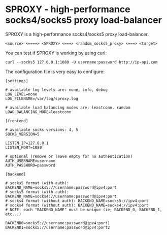 # SPROXY - high-performance socks4/socks5 proxy load-balancer

SPROXY is a high-performance socks4/socks5 proxy load-balancer. 

```
<source> <====> <SPROXY> <===> <random_socks5_proxy> <===> <target>
``` 

You can test if SPROXY is working by using curl:

```
curl --socks5 127.0.0.1:1080 -U username:password http://ip-api.com
```

The configuration file is very easy to configure:

```
[settings]

# available log levels are: none, info, debug
LOG_LEVEL=none
LOG_FILENAME=/var/log/sproxy.log

# available load balancing modes are: leastconn, random
LOAD_BALANCING_MODE=leastconn

[frontend]

# available socks versions: 4, 5
SOCKS_VERSION=5

LISTEN_IP=127.0.0.1
LISTEN_PORT=1080

# optional (remove or leave empty for no authentication)
AUTH_USERNAME=username
AUTH_PASSWORD=password

[backend]

# socks5 format (with auth): BACKEND_NAME=socks5://username:password@ipv4:port
# socks5 format (with auth): BACKEND_NAME=socks4://username:password@ipv4:port
# socks4 format (without auth): BACKEND_NAME=socks5://ipv4:port
# socks4 format (without auth): BACKEND_NAME=socks4://ipv4:port
# NOTE: each "BACKEND_NAME" must be unique (ie; BACKEND_0, BACKEND_1, etc...)

BACKEND0=socks5://username:password@ipv4:port1
BACKEND1=socks5://username:password@ipv4:port2
```